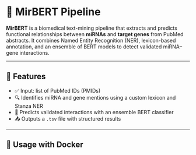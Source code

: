 # 🧬 MirBERT Pipeline

**MirBERT** is a biomedical text-mining pipeline that extracts and predicts functional relationships between **miRNAs** and **target genes** from PubMed abstracts. It combines Named Entity Recognition (NER), lexicon-based annotation, and an ensemble of BERT models to detect validated miRNA–gene interactions.

---

## 🚀 Features

- ✅ Input: list of PubMed IDs (PMIDs)
- 🔍 Identifies miRNA and gene mentions using a custom lexicon and Stanza NER
- 🤖 Predicts validated interactions with an ensemble BERT classifier
- 📤 Outputs a `.tsv` file with structured results

---

## 🐳 Usage with Docker
